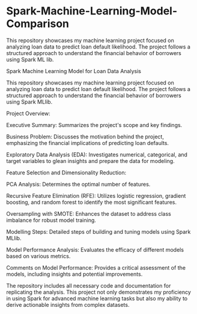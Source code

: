 # Spark-Machine-Learning-Model-Comparison
This repository showcases my machine learning project focused on analyzing loan data to predict loan default likelihood. The project follows a structured approach to understand the financial behavior of borrowers using Spark ML lib.


Spark Machine Learning Model for Loan Data Analysis

This repository showcases my machine learning project focused on analyzing loan data to predict loan default likelihood. The project follows a structured approach to understand the financial behavior of borrowers using Spark MLlib.

Project Overview:

Executive Summary: Summarizes the project's scope and key findings.

Business Problem: Discusses the motivation behind the project, emphasizing the financial implications of predicting loan defaults.

Exploratory Data Analysis (EDA): Investigates numerical, categorical, and target variables to glean insights and prepare the data for modeling.

Feature Selection and Dimensionality Reduction:

PCA Analysis: Determines the optimal number of features.

Recursive Feature Elimination (RFE): Utilizes logistic regression, gradient boosting, and random forest to identify the most significant features.

Oversampling with SMOTE: Enhances the dataset to address class imbalance for robust model training.

Modelling Steps: Detailed steps of building and tuning models using Spark MLlib.

Model Performance Analysis: Evaluates the efficacy of different models based on various metrics.

Comments on Model Performance: Provides a critical assessment of the models, including insights and potential improvements.

The repository includes all necessary code and documentation for replicating the analysis. This project not only demonstrates my proficiency in using Spark for advanced machine learning tasks but also my ability to derive actionable insights from complex datasets.

